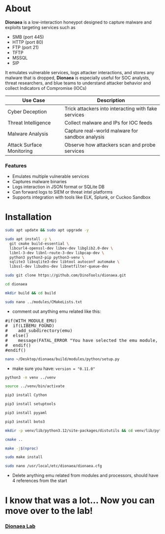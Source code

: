 # About
**Dionaea** is a low-interaction honeypot designed to capture malware and exploits targeting services such as
- SMB (port 445)
- HTTP (port 80)
- FTP (port 21)
- TFTP
- MSSQL
- SIP

It emulates vulnerable services, logs attacker interactions, and stores any malware that is dropped, **Dionaea** is especially useful for SOC analysts, threat researchers, and blue teams to understand attacker behavior and collect Indicators of Compromise (IOCs)

| Use Case  | Description |
| ------------- | ------------- |
| Cyber Deception  | Trick attackers into interacting with fake services |
| Threat Intelligence | Collect malware and IPs for IOC feeds |
| Malware Analysis | Capture real-world malware for sandbox analysis |
| Attack Surface Monitoring | Observe how attackers scan and probe services |

### Features
- Emulates multiple vulnerable services
- Captures malware binaries
- Logs interaction in JSON format or SQLite DB
- Can forward logs to SIEM or threat intel platforms
- Supports integration with tools like ELK, Splunk, or Cuckoo Sandbox

# Installation
```bash
sudo apt update && sudo apt upgrade -y
```

```bash
sudo apt install -y \
  git cmake build-essential \
  libcurl4-openssl-dev libev-dev libglib2.0-dev \
  libnl-3-dev libnl-route-3-dev libpcap-dev \
  python3 python3-pip python3-venv \
  sqlite3 libsqlite3-dev libtool autoconf automake \
  libssl-dev libudns-dev libnetfilter-queue-dev
  ```

```bash
sudo git clone https://github.com/DinoTools/dionaea.git
``` 
```bash
cd dionaea
```
```bash
mkdir build && cd build
```
```bash
sudo nano ../modules/CMakeLists.txt
``` 
- comment out anything emu related like this:
<pre>#if(WITH_MODULE_EMU)
#  if(LIBEMU_FOUND)
#    add_subdirectory(emu)
#  else()
#    message(FATAL_ERROR "You have selected the emu module, but libemu could not be found")
#  endif()
#endif()
</pre>

```bash
nano ~/Desktop/dionaea/build/modules/python/setup.py
``` 
- make sure you have: `version = "0.11.0"`
```bash
python3 -m venv ../venv
```
```bash
source ../venv/bin/activate
```
```bash
pip3 install Cython
```
```bash
pip3 install setuptools
```
```bash
pip3 install pyyaml
```
```bash
pip3 install boto3
```
```bash
mkdir -p venv/lib/python3.12/site-packages/distutils && cd venv/lib/python3.12/site-packages/distutils && for f in __init__ archive_util cmd config core debug dep_util dir_util dist errors extension fancy_getopt file_util log spawn util; do curl -sLO https://raw.githubusercontent.com/python/cpython/3.10/Lib/distutils/$f.py; done
```

```bash
cmake ..
```
```bash
make -j$(nproc)
```
```bash
sudo make install
```
```bash
sudo nano /usr/local/etc/dionaea/dionaea.cfg
```
 - Delete anything emu related from modules and processors, should have 4 references from the start

# I know that was a lot... Now you can move over to the lab!
### [Dionaea Lab](/courseFiles/Lab_07-deceptionSystems/dionaeaLab.md)
